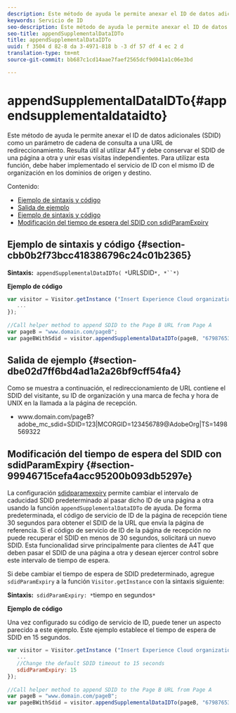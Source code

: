 ```yaml
---
description: Este método de ayuda le permite anexar el ID de datos adicionales (SDID) como un parámetro de cadena de consulta a una URL de redireccionamiento. Resulta útil al utilizar A4T y debe conservar el SDID de una página a otra y unir esas visitas independientes. Para utilizar esta función, debe haber implementado el servicio de ID con el mismo ID de organización en los dominios de origen y destino.
keywords: Servicio de ID
seo-description: Este método de ayuda le permite anexar el ID de datos adicionales (SDID) como un parámetro de cadena de consulta a una URL de redireccionamiento. Resulta útil al utilizar A4T y debe conservar el SDID de una página a otra y unir esas visitas independientes. Para utilizar esta función, debe haber implementado el servicio de ID con el mismo ID de organización en los dominios de origen y destino.
seo-title: appendSupplementalDataIDTo
title: appendSupplementalDataIDTo
uuid: f 3504 d 82-8 da 3-4971-818 b -3 df 57 df 4 ec 2 d
translation-type: tm+mt
source-git-commit: bb687c1cd14aae7faef2565dcf9d041a1c06e3bd

---
```



# appendSupplementalDataIDTo{#appendsupplementaldataidto}

Este método de ayuda le permite anexar el ID de datos adicionales (SDID) como un parámetro de cadena de consulta a una URL de redireccionamiento. Resulta útil al utilizar A4T y debe conservar el SDID de una página a otra y unir esas visitas independientes. Para utilizar esta función, debe haber implementado el servicio de ID con el mismo ID de organización en los dominios de origen y destino.

Contenido:

<ul class="simplelist"> 
 <li> <a href="../../mcvid-library/mcvid-get-set/mcvid-appendsupplementaldataidto.md#section-cbb0b2f73bcc418386796c24c01b2365" format="dita" scope="local"> Ejemplo de sintaxis y código </a> </li> 
 <li> <a href="../../mcvid-library/mcvid-get-set/mcvid-appendsupplementaldataidto.md#section-dbe02d7ff6bd4ad1a2a26bf9cff54fa4" format="dita" scope="local"> Salida de ejemplo </a> </li> 
 <li> <a href="../../mcvid-library/mcvid-get-set/mcvid-appendsupplementaldataidto.md#section-cbb0b2f73bcc418386796c24c01b2365" format="dita" scope="local"> Ejemplo de sintaxis y código </a> </li> 
 <li> <a href="../../mcvid-library/mcvid-get-set/mcvid-appendsupplementaldataidto.md#section-99946715cefa4acc95200b093db5297e" format="dita" scope="local"> Modificación del tiempo de espera del SDID con sdidParamExpiry </a> </li> 
</ul>

## Ejemplo de sintaxis y código {#section-cbb0b2f73bcc418386796c24c01b2365}

**Sintaxis:**` appendSupplementalDataIDTo( *`URLSDID`*, *``*)`

**Ejemplo de código**

```js
var visitor = Visitor.getInstance ("Insert Experience Cloud organization ID here",{ 
   ... 
}); 
 
//Call helper method to append SDID to the Page B URL from Page A 
var pageB = "www.domain.com/pageB"; 
var pageBWithSdid = visitor.appendSupplementalDataIDTo(pageB, "67987653465787219");
```

## Salida de ejemplo {#section-dbe02d7ff6bd4ad1a2a26bf9cff54fa4}

Como se muestra a continuación, el redireccionamiento de URL contiene el SDID del visitante, su ID de organización y una marca de fecha y hora de UNIX en la llamada a la página de recepción.

<ul class="simplelist"> 
 <li> <span class="codeph"> www.domain.com/pageB?adobe_mc_sdid=SDID=123|MCORGID=123456789@AdobeOrg|TS=1498569322 </span> </li> 
</ul>

## Modificación del tiempo de espera del SDID con sdidParamExpiry {#section-99946715cefa4acc95200b093db5297e}

La configuración [sdidparamexpiry](../../mcvid-library/mcvid-function-vars/mcvid-sdidparamexpiry.md#reference-cef3fd03c43b4772b2422e220b40a458) permite cambiar el intervalo de caducidad SDID predeterminado al pasar dicho ID de una página a otra usando la función `appendSupplementalDataIDTo` de ayuda. De forma predeterminada, el código de servicio de ID de la página de recepción tiene 30 segundos para obtener el SDID de la URL que envía la página de referencia. Si el código de servicio de ID de la página de recepción no puede recuperar el SDID en menos de 30 segundos, solicitará un nuevo SDID. Esta funcionalidad sirve principalmente para clientes de A4T que deben pasar el SDID de una página a otra y desean ejercer control sobre este intervalo de tiempo de espera.

Si debe cambiar el tiempo de espera de SDID predeterminado, agregue `sdidParamExpiry` a la función `Visitor.getInstance` con la sintaxis siguiente:

**Sintaxis:**` sdidParamExpiry: *`tiempo en segundos`*`

**Ejemplo de código**

Una vez configurado su código de servicio de ID, puede tener un aspecto parecido a este ejemplo. Este ejemplo establece el tiempo de espera de SDID en 15 segundos.

```js
var visitor = Visitor.getInstance ("Insert Experience Cloud organization ID here",{ 
   ... 
   //Change the default SDID timeout to 15 seconds 
   sdidParamExpiry: 15 
}); 
 
//Call helper method to append SDID to the Page B URL from Page A 
var pageB = "www.domain.com/pageB"; 
var pageBWithSdid = visitor.appendSupplementalDataIDTo(pageB, "67987653465787219"); 
```

